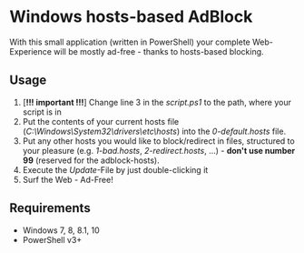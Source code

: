 # Windows hosts-based AdBlock
With this small application (written in PowerShell) your complete Web-Experience will be mostly ad-free - thanks to hosts-based blocking.

## Usage
1. [**!!! important !!!**] Change line 3 in the *script.ps1* to the path, where your script is in
2. Put the contents of your current hosts file (*C:\Windows\System32\drivers\etc\hosts*) into the *0-default.hosts* file.
3. Put any other hosts you would like to block/redirect in files, structured to your pleasure (e.g. *1-bad.hosts*, *2-redirect.hosts*, ...) - **don't use number 99** (reserved for the adblock-hosts).
4. Execute the *Update*-File by just double-clicking it
5. Surf the Web - Ad-Free!

## Requirements
- Windows 7, 8, 8.1, 10
- PowerShell v3+